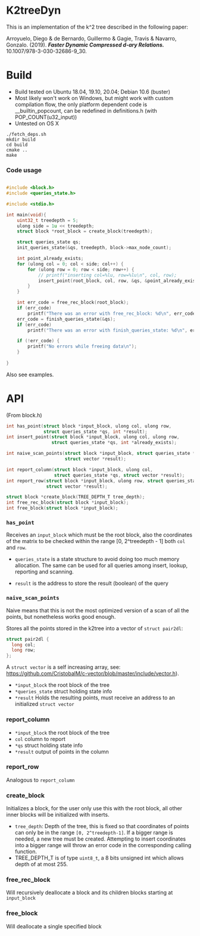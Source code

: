 # K2treeDyn

This is an implementation of the k^2 tree described in the following paper:

Arroyuelo, Diego & de Bernardo, Guillermo & Gagie, Travis & Navarro, Gonzalo. (2019). ***Faster Dynamic Compressed d-ary Relations.*** 10.1007/978-3-030-32686-9_30.

# Build

* Build tested on Ubuntu 18.04, 19.10, 20.04; Debian 10.6 (buster)
* Most likely won't work on Windows, but might work with custom compilation flow, the only platform dependent code
is __builtin_popcount, can be redefined in definitions.h (with POP_COUNT(u32_input))
* Untested on OS X

```
./fetch_deps.sh
mkdir build
cd build
cmake ..
make
```

### Code usage

```c

#include <block.h>
#include <queries_state.h>

#include <stdio.h>

int main(void){
    uint32_t treedepth = 5;
    ulong side = 1u << treedepth;
    struct block *root_block = create_block(treedepth);

    struct queries_state qs;
    init_queries_state(&qs, treedepth, block->max_node_count);

    int point_already_exists;
    for (ulong col = 0; col < side; col++) {
        for (ulong row = 0; row < side; row++) {
            // printf("inserting col=%lu, row=%lu\n", col, row);
            insert_point(root_block, col, row, &qs, &point_already_exists);
        }
    }

    int err_code = free_rec_block(root_block);
    if (err_code)
        printf("There was an error with free_rec_block: %d\n", err_code);
    err_code = finish_queries_state(&qs);
    if (err_code)
        printf("There was an error with finish_queries_state: %d\n", err_code);

    if (!err_code) {
        printf("No errors while freeing data\n");
    }
    
}
```


Also see examples.


# API

(From block.h)

```c
int has_point(struct block *input_block, ulong col, ulong row,
              struct queries_state *qs, int *result);
int insert_point(struct block *input_block, ulong col, ulong row,
                 struct queries_state *qs, int *already_exists);

int naive_scan_points(struct block *input_block, struct queries_state *qs,
                      struct vector *result);

int report_column(struct block *input_block, ulong col,
                  struct queries_state *qs, struct vector *result);
int report_row(struct block *input_block, ulong row, struct queries_state *qs,
               struct vector *result);

struct block *create_block(TREE_DEPTH_T tree_depth);
int free_rec_block(struct block *input_block);
int free_block(struct block *input_block);
```

### `has_point`

Receives an `input_block` which must be the root block, also the coordinates
of the matrix to be checked within the range [0, 2^treedepth - 1] both `col` and `row`.


* `queries_state` is a state structure to avoid doing too much memory allocation. The same can be used
for all queries among insert, lookup, reporting and scanning.

* `result` is the address to store the result (boolean) of the query

### `naive_scan_points`

Naive means that this is not the most optimized version of a scan of all the points, but nonetheless works good
enough.

Stores all the points stored in the k2tree into a vector of `struct pair2dl`:

```c
struct pair2dl {
  long col;
  long row;
};
```

A `struct vector` is a self increasing array, see: https://github.com/CristobalM/c-vector/blob/master/include/vector.h).

* `*input_block` the root block of the tree
* `*queries_state` struct holding state info
* `*result` Holds the resulting points, must receive an address to an initialized `struct vector`

### report_column

* `*input_block` the root block of the tree
* `col` column to report
* `*qs` struct holding state info
* `*result` output of points in the column

### report_row

Analogous to `report_column`

### create_block

Initializes a block, for the user only use this with the root block, all other inner blocks will be initialized with
inserts.

* `tree_depth`: Depth of the tree, this is fixed so that coordinates of points can only be in the range `[0, 2^treedepth-1]`. If a bigger range is needed, a new tree must be created. Attempting to insert coordinates into a bigger range will throw an error code in the corresponding calling function.
* TREE_DEPTH_T is of type `uint8_t`, a 8 bits unsigned int which allows depth of at most 255.


### free_rec_block

Will recursively deallocate a block and its children blocks starting at `input_block`


### free_block

Will deallocate a single specified block

